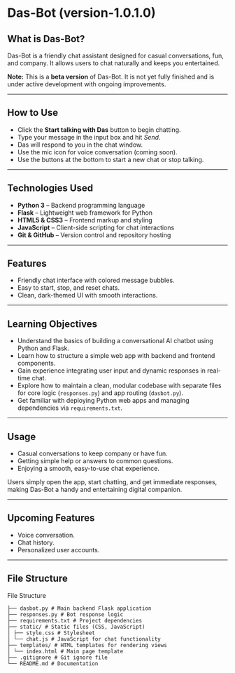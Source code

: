 # Das-Bot (version-1.0.1.0)

## What is Das-Bot?

Das-Bot is a friendly chat assistant designed for casual conversations, fun, and company. It allows users to chat naturally and keeps you entertained.

**Note:** This is a **beta version** of Das-Bot. It is not yet fully finished and is under active development with ongoing improvements.

---

## How to Use

- Click the **Start talking with Das** button to begin chatting.
- Type your message in the input box and hit *Send*.
- Das will respond to you in the chat window.
- Use the mic icon for voice conversation (coming soon).
- Use the buttons at the bottom to start a new chat or stop talking.

---

## Technologies Used

- **Python 3** – Backend programming language  
- **Flask** – Lightweight web framework for Python  
- **HTML5 & CSS3** – Frontend markup and styling  
- **JavaScript** – Client-side scripting for chat interactions  
- **Git & GitHub** – Version control and repository hosting  

---

## Features

- Friendly chat interface with colored message bubbles.
- Easy to start, stop, and reset chats.
- Clean, dark-themed UI with smooth interactions.

---

## Learning Objectives

- Understand the basics of building a conversational AI chatbot using Python and Flask.
- Learn how to structure a simple web app with backend and frontend components.
- Gain experience integrating user input and dynamic responses in real-time chat.
- Explore how to maintain a clean, modular codebase with separate files for core logic (`responses.py`) and app routing (`dasbot.py`).
- Get familiar with deploying Python web apps and managing dependencies via `requirements.txt`.
  
---

## Usage

- Casual conversations to keep company or have fun.
- Getting simple help or answers to common questions.
- Enjoying a smooth, easy-to-use chat experience.

Users simply open the app, start chatting, and get immediate responses, making Das-Bot a handy and entertaining digital companion.

---

## Upcoming Features

- Voice conversation.
- Chat history.
- Personalized user accounts.

---
## File Structure

File Structure
```Das-bot/
├── dasbot.py # Main backend Flask application
├── responses.py # Bot response logic
├── requirements.txt # Project dependencies
├── static/ # Static files (CSS, JavaScript)
│ ├── style.css # Stylesheet
│ └── chat.js # JavaScript for chat functionality
├── templates/ # HTML templates for rendering views
│ └── index.html # Main page template
├── .gitignore # Git ignore file
└── README.md # Documentation
